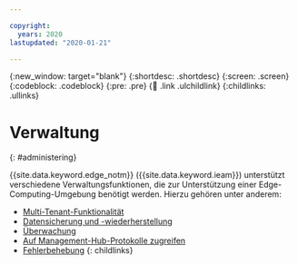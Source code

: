 ```yaml
---

copyright:
  years: 2020
lastupdated: "2020-01-21"

---
```


{:new_window: target="blank"}
{:shortdesc: .shortdesc}
{:screen: .screen}
{:codeblock: .codeblock}
{:pre: .pre}
{:child: .link .ulchildlink}
{:childlinks: .ullinks}

# Verwaltung
{: #administering}

{{site.data.keyword.edge_notm}} ({{site.data.keyword.ieam}}) unterstützt verschiedene Verwaltungsfunktionen, die zur Unterstützung einer Edge-Computing-Umgebung benötigt werden. Hierzu gehören unter anderem:

* [Multi-Tenant-Funktionalität](multi_tenancy.md)
* [Datensicherung und -wiederherstellung](backup_recovery.md)
* [Überwachung](monitoring.md)
* [Auf Management-Hub-Protokolle zugreifen](accessing_logs.md)
* [Fehlerbehebung](troubleshooting.md)
{: childlinks}
